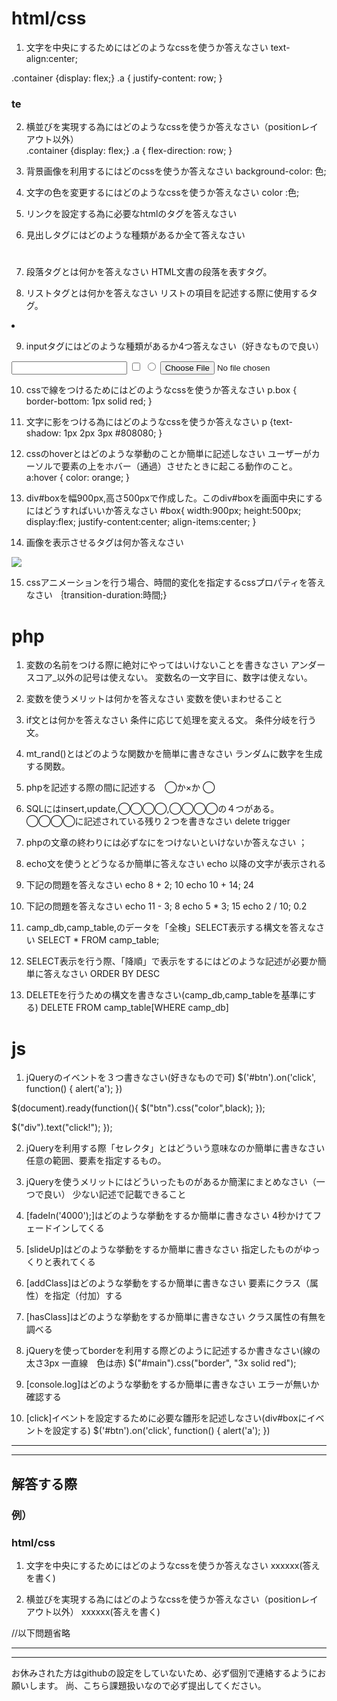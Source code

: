 # html/css
1. 文字を中央にするためにはどのようなcssを使うか答えなさい
text-align:center;

.container {display: flex;}
 .a { justify-content: row; }

### te
2. 横並びを実現する為にはどのようなcssを使うか答えなさい（positionレイアウト以外）<br />
.container {display: flex;}
 .a { flex-direction: row; }
 
3. 背景画像を利用するにはどのcssを使うか答えなさい
background-color: 色;

4. 文字の色を変更するにはどのようなcssを使うか答えなさい
color :色;

5. リンクを設定する為に必要なhtmlのタグを答えなさい
<a href=""></a>

6. 見出しタグにはどのような種類があるか全て答えなさい
<h1></h1>
<h2></h2>
<h3></h3>
<h4></h4>
<h5></h5>
<h6></h6>

7. 段落タグとは何かを答えなさい
HTML文書の段落を表すタグ。
<p></p>

8. リストタグとは何かを答えなさい
リストの項目を記述する際に使用するタグ。
<ul>
<ol></ol>
</ul>

<li>
<ol></ol>
</li>

9. inputタグにはどのような種類があるか4つ答えなさい（好きなもので良い）
<input type="text">
<input type="checkbox">
<input type="radio">
<input type="file">

10. cssで線をつけるためにはどのようなcssを使うか答えなさい
p.box {
   border-bottom: 1px solid red;
}

11. 文字に影をつける為にはどのようなcssを使うか答えなさい
p {text-shadow: 1px 2px 3px #808080; }

12. cssのhoverとはどのような挙動のことか簡単に記述しなさい
ユーザーがカーソルで要素の上をホバー（通過）させたときに起こる動作のこと。
a:hover {
  color: orange;
}

13. div#boxを幅900px,高さ500pxで作成した。このdiv#boxを画面中央にするにはどうすればいいか答えなさい
#box{
	width:900px;
	height:500px;
	display:flex;
	justify-content:center;
	align-items:center;
}

14. 画像を表示させるタグは何か答えなさい
<img src="画像ファイル名">

15. cssアニメーションを行う場合、時間的変化を指定するcssプロパティを答えなさい
｛transition-duration:時間;}

# php
1. 変数の名前をつける際に絶対にやってはいけないことを書きなさい
アンダースコア_以外の記号は使えない。
変数名の一文字目に、数字は使えない。

2. 変数を使うメリットは何かを答えなさい
変数を使いまわせること

3. if文とは何かを答えなさい
条件に応じて処理を変える文。
条件分岐を行う文。

4. mt_rand()とはどのような関数かを簡単に書きなさい
ランダムに数字を生成する関数。

5. phpを記述する際<?php ?>の間に記述する　◯か×か
◯

6. SQLにはinsert,update,◯◯◯◯,◯◯◯◯の４つがある。◯◯◯◯に記述されている残り２つを書きなさい
delete
trigger

7. phpの文章の終わりには必ずなにをつけないといけないか答えなさい
；

8. echo文を使うとどうなるか簡単に答えなさい
echo 以降の文字が表示される

9. 下記の問題を答えなさい
echo 8 + 2;           10
echo 10 + 14;       24

10. 下記の問題を答えなさい
echo 11 - 3;       8
echo 5 * 3;        15
echo 2 / 10;       0.2

11. camp_db,camp_table,のデータを「全検」SELECT表示する構文を答えなさい
SELECT * FROM camp_table;

12. SELECT表示を行う際、「降順」で表示をするにはどのような記述が必要か簡単に答えなさい
 ORDER BY  DESC

13. DELETEを行うための構文を書きなさい(camp_db,camp_tableを基準にする)
DELETE FROM camp_table[WHERE camp_db]
# js
1. jQueryのイベントを３つ書きなさい(好きなもので可)
$('#btn').on('click', function() {
    alert('a');
})

$(document).ready(function(){
  $("btn").css("color",black);
});

$("div").text("click!");
});

2. jQueryを利用する際「セレクタ」とはどういう意味なのか簡単に書きなさい
任意の範囲、要素を指定するもの。

3. jQueryを使うメリットにはどういったものがあるか簡潔にまとめなさい（一つで良い）
少ない記述で記載できること

4. [fadeIn('4000');]はどのような挙動をするか簡単に書きなさい
4秒かけてフェードインしてくる

5. [slideUp]はどのような挙動をするか簡単に書きなさい
指定したものがゆっくりと表れてくる

6. [addClass]はどのような挙動をするか簡単に書きなさい
要素にクラス（属性）を指定（付加）する

7. [hasClass]はどのような挙動をするか簡単に書きなさい
クラス属性の有無を調べる

8. jQueryを使ってborderを利用する際どのように記述するか書きなさい(線の太さ3px 一直線　色は赤)
$("#main").css("border", "3x solid red"); 

9. [console.log]はどのような挙動をするか簡単に書きなさい
エラーが無いか確認する

10. [click]イベントを設定するために必要な雛形を記述しなさい(div#boxにイベントを設定する)
$('#btn').on('click', function() {
    alert('a');
})
___
___
## 解答する際
### 例）

### html/css
1. 文字を中央にするためにはどのようなcssを使うか答えなさい
xxxxxx(答えを書く)

2. 横並びを実現する為にはどのようなcssを使うか答えなさい（positionレイアウト以外）
xxxxxx(答えを書く)

//以下問題省略

___
___
お休みされた方はgithubの設定をしていないため、必ず個別で連絡するようにお願いします。
尚、こちら課題扱いなので必ず提出してください。
